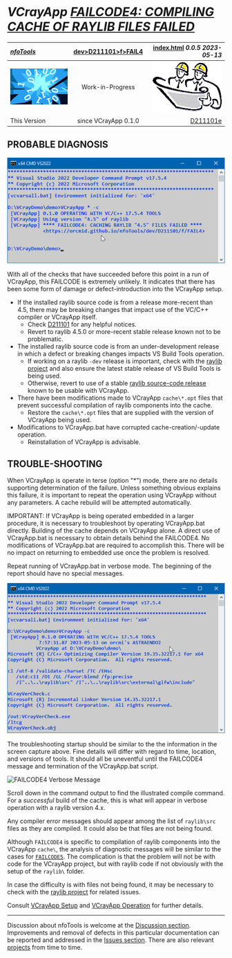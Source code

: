 <!-- index.md 0.0.5                 UTF-8                          2023-05-13
     ----1----|----2----|----3----|----4----|----5----|----6----|----7----|--*

              FAILCODE4: COMPILING CACHE OF RAYLIB FILES FAILED
     -->

# ***VCrayApp** [FAILCODE4: COMPILING CACHE OF RAYLIB FILES FAILED](.)*

| ***[nfoTools](../../../../)*** | [dev](../../../)[>D211101](../../)[>f](../)[>FAIL4](.) | [index.html](index.html) ***0.0.5 2023-05-13*** |
| :--                |       :-:          | --: |
| ![nfotools](../../../../images/nfoWorks-2014-06-02-1702-LogoSmall.png) | Work-in-Progress | ![Hard Hat Area](../../../../images/hardhat-logo.gif) |
|              |                     |           |
| This Version | since VCrayApp 0.1.0 | [D211101e](../../e) |

## PROBABLE DIAGNOSIS

![FAILCODE4 Terse Message](FAIL4-terse-2023-05-13-0749-VCrayApp-0.1.0.png)

With all of the checks that have succeeded before this point in a run of VCrayApp, this FAILCODE is extremely unlikely.  It indicates that there has
been some form of damage or defect-introduction into the VCrayApp setup.

* If the installed raylib source code is from a release more-recent than 4.5,
there may be breaking changes that impact use of the VC/C++ compiler or
VCrayApp itself.
  * Check [D211101](../..) for any helpful notices.
  * Revert to raylib 4.5.0 or more-recent stable release known not to be
problematic.
* The installed raylib source code is from an under-development release in
which a defect or breaking changes impacts VS Build Tools operation.
  * If working on a raylib `-dev` release is important, check with the
[raylib project](https://github.com/raysan5/raylib/) and also ensure the
latest stable release of VS Build Tools is being used.
  * Otherwise, revert to use of a stable
 [raylib source-code release](https://github.com/raysan5/raylib/releases)
 known to be usable with VCrayApp.
* There have been modifications made to VCrayApp `cache\*.opt` files that
prevent successful compilation of raylib components into the cache.
  * Restore the `cache\*.opt` files that are supplied with the version of
VCrayApp being used.
* Modifications to VCrayApp.bat have corrupted cache-creation/-update
operation.
  * Reinstallation of VCrayApp is advisable.

## TROUBLE-SHOOTING

When VCrayApp is operate in terse (option "*") mode, there are no details
supporting determination of the failure.  Unless something obvious explains
this failure, it is important to repeat the operation using VCrayApp without any parameters. A cache rebuild will be attempted automatically.

IMPORTANT: If VCrayApp is being operated embedded in a larger procedure, it
is necessary to troubleshoot by operating VCrayApp.bat directly.  Building
of the cache depends on VCrayApp alone.  A direct use of VCrayApp.bat
is necessary to obtain details behind the FAILCODE4.  No modifications of
VCrayApp.bat are required to accomplish this.  There will be no impact on
returning to embedded use once the problem is resolved.

Repeat running of VCrayApp.bat in verbose mode.  The beginning of the report
should have no special messages.

![Expeced Verbose Startup](FAIL4-verbose-2023-05-13-0807-TroubleShooting.png)

The troubleshooting startup should be similar to the the information in the
screen capture above.  Fine details will differ with regard to time, location,
and versions of tools.  It should all be uneventful until the FAILCODE4
message and termination of the VCrayApp.bat script.

![FAILCODE4 Verbose Message](FAIL4-verbose-2023-05-13-0807-VCrayApp-0.1.0.png)

Scroll down in the command output to find the illustrated compile command.
For a *successful* build of the cache, this is what will appear in verbose
operation with a raylib version 4.x.

Any compiler error messages should appear among the list of `raylib\src` files
as they are compiled.  It could also be that files are not being found.

Although `FAILCODE4` is specific to compilation of raylib components into the
VCrayApp `cache\`, the analysis of diagnostic messages will be similar to the
cases for [`FAILCODE5`](..\FAIL5).  The complication is that
the problem will not be with code for the VCrayApp project, but with raylib code if not obviously with the setup of the `raylib\` folder.

In case the difficulty is with files not being found,
it may be necessary to check with the
[raylib project](https://github.com/raysan5/raylib/) for related issues.

Consult [VCrayApp Setup](../../a) and [VCrayApp Operation](../../b)
for further details.

----

Discussion about nfoTools is welcome at the
[Discussion section](https://github.com/orcmid/nfoTools/discussions).
Improvements and removal of defects in this particular documentation can be
reported and addressed in the
[Issues section](https://github.com/orcmid/nfoTools/issues).  There are also
relevant [projects](https://github.com/orcmid/nfoTools/projects?type=classic)
from time to time.

<!-- ----1----|----2----|----3----|----4----|----5----|----6----|----7----|--*

     0.0.5 2023-05-13T15:40Z Align with release candidate using demo project
     0.0.4 2023-05-07T19:57Z Reflect transposition to new location
     0.0.3 2023-04-21T19:28Z More touch-ups, final draft
     0.0.2 2023-04-20T23:35Z Draft touch-ups
     0.0.1 2023-04-20T20:12Z Intermediate draft
     0.0.0 2023-04-13T21:42Z Initial page from 0.0.0 FAIL3 boilerplate.

               *** end D211101/f/FAIL4/index.md ***
     -->
